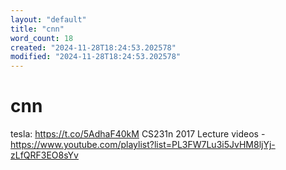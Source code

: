 ```yaml
---
layout: "default"
title: "cnn"
word_count: 18
created: "2024-11-28T18:24:53.202578"
modified: "2024-11-28T18:24:53.202578"
---
```

# cnn

tesla: https://t.co/5AdhaF40kM
CS231n 2017 Lecture videos - https://www.youtube.com/playlist?list=PL3FW7Lu3i5JvHM8ljYj-zLfQRF3EO8sYv

